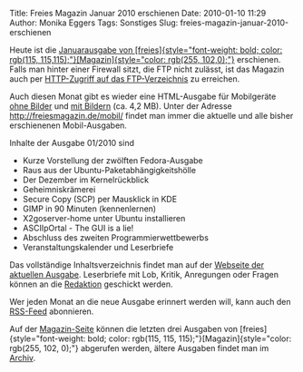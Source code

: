 Title: Freies Magazin Januar 2010 erschienen
Date: 2010-01-10 11:29
Author: Monika Eggers
Tags: Sonstiges
Slug: freies-magazin-januar-2010-erschienen

Heute ist die [Januarausgabe von
[freies]{style="font-weight: bold; color: rgb(115, 115,115);"}[Magazin]{style="color: rgb(255, 102,0);"}](ftp://ftp.freiesmagazin.de/2010/freiesMagazin-2010-01.pdf)
erschienen. Falls man hinter einer Firewall sitzt, die FTP nicht
zulässt, ist das Magazin auch per [HTTP-Zugriff auf das
FTP-Verzeichnis](http://www.freiesmagazin.de/ftp/2010/freiesMagazin-2010-01.pdf)
zu erreichen.


Auch diesen Monat gibt es wieder eine HTML-Ausgabe für Mobilgeräte [ohne
Bilder](http://freiesmagazin.de/mobil/freiesMagazin-2010-01.html) und
[mit
Bildern](http://freiesmagazin.de/mobil/freiesMagazin-2010-01-bilder.html)
(ca. 4,2 MB). Unter der Adresse <http://freiesmagazin.de/mobil/> findet
man immer die aktuelle und alle bisher erschienenen Mobil-Ausgaben.


<!--break--><!--break-->

Inhalte der Ausgabe 01/2010 sind


-   Kurze Vorstellung der zwölften Fedora-Ausgabe
-   Raus aus der Ubuntu-Paketabhängigkeitshölle
-   Der Dezember im Kernelrückblick
-   Geheimniskrämerei
-   Secure Copy (SCP) per Mausklick in KDE
-   GIMP in 90 Minuten (kennenlernen)
-   X2goserver-home unter Ubuntu installieren
-   ASCIIpOrtal - The GUI is a lie!
-   Abschluss des zweiten Programmierwettbewerbs
-   Veranstaltungskalender und Leserbriefe


Das vollständige Inhaltsverzeichnis findet man auf der [Webseite der
aktuellen Ausgabe](http://www.freiesmagazin.de/freiesMagazin-2010-01).
Leserbriefe mit Lob, Kritik, Anregungen oder Fragen können an die
[Redaktion](http://www.freiesmagazin.de/kontakt) geschickt werden.


Wer jeden Monat an die neue Ausgabe erinnert werden will, kann auch den
[RSS-Feed](http://www.freiesmagazin.de/rss.xml) abonnieren.  

Auf der [Magazin-Seite](http://www.freiesmagazin.de/magazin) können die
letzten drei Ausgaben von
[freies]{style="font-weight: bold; color: rgb(115, 115, 115);"}[Magazin]{style="color: rgb(255, 102, 0);"}
abgerufen werden, ältere Ausgaben findet man im
[Archiv](http://www.freiesmagazin.de/archiv).



